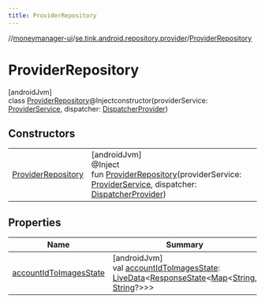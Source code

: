 ```yaml
---
title: ProviderRepository
---
```

//[moneymanager-ui](../../../index.html)/[se.tink.android.repository.provider](../index.html)/[ProviderRepository](index.html)



# ProviderRepository



[androidJvm]\
class [ProviderRepository](index.html)@Injectconstructor(providerService: [ProviderService](../../com.tink.service.provider/-provider-service/index.html), dispatcher: [DispatcherProvider](../../com.tink.service.util/-dispatcher-provider/index.html))



## Constructors


| | |
|---|---|
| [ProviderRepository](-provider-repository.html) | [androidJvm]<br>@Inject<br>fun [ProviderRepository](-provider-repository.html)(providerService: [ProviderService](../../com.tink.service.provider/-provider-service/index.html), dispatcher: [DispatcherProvider](../../com.tink.service.util/-dispatcher-provider/index.html)) |


## Properties


| Name | Summary |
|---|---|
| [accountIdToImagesState](account-id-to-images-state.html) | [androidJvm]<br>val [accountIdToImagesState](account-id-to-images-state.html): [LiveData](https://developer.android.com/reference/kotlin/androidx/lifecycle/LiveData.html)&lt;[ResponseState](../../com.tink.service.network/-response-state/index.html)&lt;[Map](https://kotlinlang.org/api/latest/jvm/stdlib/kotlin.collections/-map/index.html)&lt;[String](https://kotlinlang.org/api/latest/jvm/stdlib/kotlin/-string/index.html), [String](https://kotlinlang.org/api/latest/jvm/stdlib/kotlin/-string/index.html)?&gt;&gt;&gt; |

